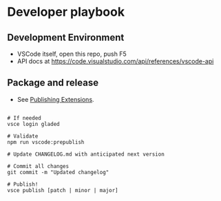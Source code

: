 # Developer playbook

## Development Environment
* VSCode itself, open this repo, push F5
* API docs at https://code.visualstudio.com/api/references/vscode-api

## Package and release

* See [Publishing Extensions](https://code.visualstudio.com/api/working-with-extensions/publishing-extension).

```

# If needed
vsce login gladed         

# Validate
npm run vscode:prepublish  

# Update CHANGELOG.md with anticipated next version

# Commit all changes
git commit -m "Updated changelog"

# Publish!
vsce publish [patch | minor | major]
```
